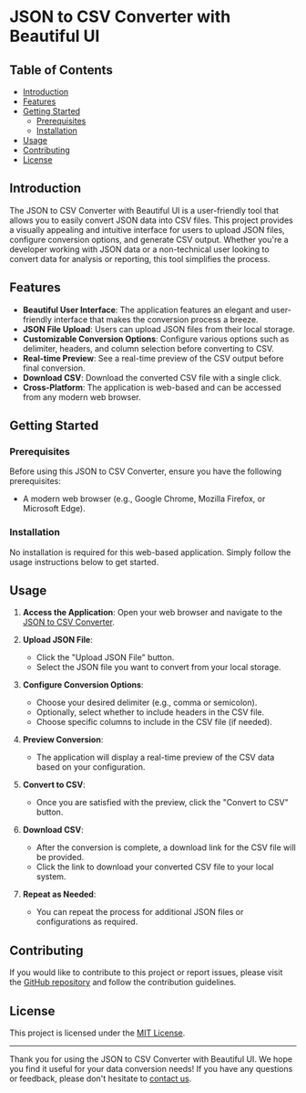 # JSON to CSV Converter with Beautiful UI

## Table of Contents
- [Introduction](#introduction)
- [Features](#features)
- [Getting Started](#getting-started)
  - [Prerequisites](#prerequisites)
  - [Installation](#installation)
- [Usage](#usage)
- [Contributing](#contributing)
- [License](#license)

## Introduction

The JSON to CSV Converter with Beautiful UI is a user-friendly tool that allows you to easily convert JSON data into CSV files. This project provides a visually appealing and intuitive interface for users to upload JSON files, configure conversion options, and generate CSV output. Whether you're a developer working with JSON data or a non-technical user looking to convert data for analysis or reporting, this tool simplifies the process.

## Features

- **Beautiful User Interface**: The application features an elegant and user-friendly interface that makes the conversion process a breeze.
- **JSON File Upload**: Users can upload JSON files from their local storage.
- **Customizable Conversion Options**: Configure various options such as delimiter, headers, and column selection before converting to CSV.
- **Real-time Preview**: See a real-time preview of the CSV output before final conversion.
- **Download CSV**: Download the converted CSV file with a single click.
- **Cross-Platform**: The application is web-based and can be accessed from any modern web browser.

## Getting Started

### Prerequisites

Before using this JSON to CSV Converter, ensure you have the following prerequisites:

- A modern web browser (e.g., Google Chrome, Mozilla Firefox, or Microsoft Edge).

### Installation

No installation is required for this web-based application. Simply follow the usage instructions below to get started.

## Usage

1. **Access the Application**: Open your web browser and navigate to the [JSON to CSV Converter](https://example.com/json-to-csv-converter).

2. **Upload JSON File**:
   - Click the "Upload JSON File" button.
   - Select the JSON file you want to convert from your local storage.

3. **Configure Conversion Options**:
   - Choose your desired delimiter (e.g., comma or semicolon).
   - Optionally, select whether to include headers in the CSV file.
   - Choose specific columns to include in the CSV file (if needed).

4. **Preview Conversion**:
   - The application will display a real-time preview of the CSV data based on your configuration.

5. **Convert to CSV**:
   - Once you are satisfied with the preview, click the "Convert to CSV" button.

6. **Download CSV**:
   - After the conversion is complete, a download link for the CSV file will be provided.
   - Click the link to download your converted CSV file to your local system.

7. **Repeat as Needed**:
   - You can repeat the process for additional JSON files or configurations as required.

## Contributing

If you would like to contribute to this project or report issues, please visit the [GitHub repository](https://github.com/prashantkumar82/json-to-csv-converter) and follow the contribution guidelines.

## License

This project is licensed under the [MIT License](LICENSE.md).

---

Thank you for using the JSON to CSV Converter with Beautiful UI. We hope you find it useful for your data conversion needs! If you have any questions or feedback, please don't hesitate to [contact us](mailto:contact@example.com).
